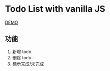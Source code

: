 # Todo List with vanilla JS

[DEMO](https://circleyuanxo.github.io/Todo-List-vanilla-JS/)



## 功能

1. 新增 todo
2. 刪除 todo
3. 標示完成/未完成